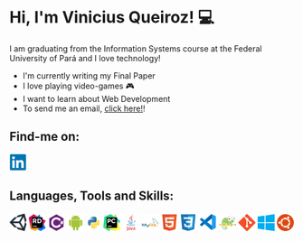 # Hi, I'm Vinicius Queiroz! 💻

I am graduating from the Information Systems course at the Federal University of Pará and I love technology!

* I'm currently writing my Final Paper
* I love playing video-games 🎮
* I want to learn about Web Development 
* To send me an email, [click here!](mailto:viniciusqquei@gmail.com)!

## Find-me on:
[<img src="src/linkedin-original.png">](https://www.linkedin.com/in/vinicius-queiroz-851033201/)

## Languages, Tools and Skills: 
![Unity](src/unity.png)
![Rider](src/rider.png)
![C#](src/csharp-plain.png)
![Android](src/android-original.png)
![Python](src/python-original.png)
![PyCharm](src/pycharm.png)
![Java](src/java-original-wordmark.png)
![MySQL](src/mysql-original-wordmark.png)
![HTML5](src/html5-original.png)
![CSS3](src/css3-original.png)
![VSCode](src/vscode.png)
![Notepad++](src/n++.png)
![git](src/git.png)
![Windows](src/windows.png)
![Ubuntu](src/ubuntu-plain.png)




